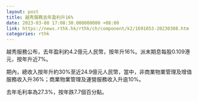 ```yaml
---
layout: post
title: 越秀服務去年盈利升16%
date: 2023-03-08 17:08:30.000000000 +08:00
link: https://news.rthk.hk/rthk/ch/component/k2/1691053-20230308.htm
categories: rthk
---
```


越秀服務公布，去年盈利約4.2億元人民幣，按年升16%。派末期息每股0.109港元，按年升近7%。

期內，總收入按年升約30%至近24.9億元人民幣，當中，非商業物業管理及增值服務收入升36%；商業物業管理及運營服務收入升逾10%。

去年毛利率為27.3%，按年跌7.7個百分點。
